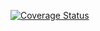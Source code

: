 [![Coverage Status](https://coveralls.io/repos/github/AbtPS3/sample-java-library/badge.svg?branch=main)](https://coveralls.io/github/AbtPS3/sample-java-library?branch=main)
